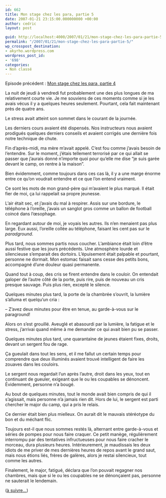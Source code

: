 ```yaml
---
id: 662
title: Mon stage chez les para, partie 5
date: 2007-01-21 23:15:00.000000000 +00:00
author: cedric
layout: post

guid: http://localhost:4000/2007/01/21/mon-stage-chez-les-para-partie-5.html
permalink: "/2007/01/21/mon-stage-chez-les-para-partie-5/"
wp_crosspost_destination:
- akyrho.wordpress.com
wordpress_post_id:
- '698'
categories:
- Non classé
---
```

Episode précédent : [Mon stage chez les para, partie 4](/blog/2007/01/18/mon-stage-chez-les-para-partie-4/)

La nuit de jeudi à vendredi fut probablement une des plus longues de ma relativement courte vie. Je me souviens de ces moments comme si je les avais vécus il y a quelques heures seulement. Pourtant, cela fait maintenant près de quatre ans.

Le stress avait atteint son sommet dans le courant de la journée.

Les derniers cours avaient été dispensés. Nos instructeurs nous avaient prodigués quelques derniers conseils et avaient corrigés une dernière fois notre technique de chute.

Fin d’après-midi, ma mère m’avait appelé. C’est fou comme j’avais besoin de l’entendre. Sur le moment, j’étais tellement terrorisé par ce qui allait se passer que j’aurais donné n’importe quoi pour qu’elle me dise “je suis garée devant le camp, on rentre à la maison”.

Bien évidemment, comme toujours dans ces cas là, il y a une marge énorme entre ce qu’on voudrait entendre et ce que l’on entend vraiment.

Ce sont les mots de mon grand-père qui m’avaient le plus marqué. Il était fier de moi, ça lui rappelait sa propre jeunesse.

L’air était sec, et j’avais du mal à respirer. Assis sur une bordure, le téléphone à l’oreille, j’avais un sanglot gros comme un ballon de football coincé dans l’œsophage.

En regardant autour de moi, je voyais les autres. Ils n’en menaient pas plus large. Eux aussi, l’oreille collée au téléphone, faisant les cent pas sur le _paradground_.

Plus tard, nous sommes partis nous coucher. L’ambiance était loin d’être aussi festive que les jours précédents. Une atmosphère lourde et silencieuse s’emparait des dortoirs. L’épuisement était palpable et pourtant, personne ne dormait. Mon estomac faisait sans cesse des petits bons, accompagné d’une douleur quasi permanente.

Quand tout à coup, des cris se firent entendre dans le couloir. On entendait galoper de l’autre côté de la porte, puis rire, puis de nouveau un cris presque sauvage. Puis plus rien, excepté le silence.

Quelques minutes plus tard, la porte de la chambrée s’ouvrit, la lumière s’alluma et quelqu’un cria :

&#8211; Z’avez deux minutes pour être en tenue, au garde-à-vous sur le paraground!

Alors on s’est grouillé. Aveuglé et abasourdi par la lumière, la fatigue et le stress, j’arrivai quand même à me demander ce qui avait bien pu se passer.

Quelques minutes plus tard, une quarantaine de jeunes étaient fixes, droits, devant un sergent fou de rage.

Ça gueulait dans tout les sens, et il me fallut un certain temps pour comprendre que deux illuminés avaient trouvé intelligent de faire les zouaves dans les couloirs.

Le sergent nous regardait l’un après l’autre, droit dans les yeux, tout en continuant de gueuler, exigeant que le ou les coupables se dénoncent. Évidemment, personne n’a bougé.

Au bout de quelques minutes, tout le monde avait bien compris de qui il s’agissait, mais personne n’a jamais rien dit. Hors de lui, le sergent est parti chercher le major du camp, qui a pris le relais.

Ce dernier était bien plus mielleux. On aurait dit le mauvais stéréotype du bon et du méchant flic.

Toujours est-il que nous sommes restés là, alternant entre garde-à-vous et séries de pompes pour nous faire craquer. Ce petit manège, régulièrement interrompu par des tentatives infructueuses pour nous faire cracher le morceau, dura plusieurs heures. Intérieurement, je maudissais les deux idiots de me priver de mes dernières heures de repos avant le grand saut, mais nous étions liés, frères de galères, alors je restai silencieux, tout comme les autres.

Finalement, le major, fatigué, déclara que l’on pouvait regagner nos chambres, mais que si le ou les coupables ne se dénonçaient pas, personne ne sauterait le lendemain.

([à suivre…](/blog/2007/01/25/mon-stage-chez-les-para-partie-6/))